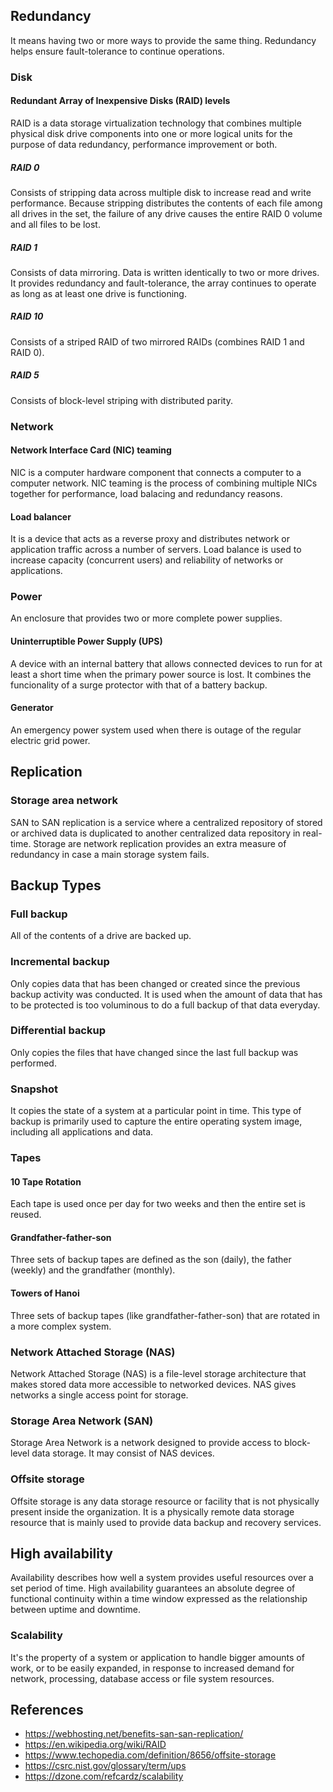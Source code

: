 ## Redundancy
It means having two or more ways to provide the same thing. Redundancy helps ensure fault-tolerance to continue operations.
### Disk
#### Redundant Array of Inexpensive Disks (RAID) levels
RAID is a data storage virtualization technology that combines multiple physical disk drive components into one or more logical units for the purpose of data redundancy, performance improvement or both.
##### RAID 0
Consists of stripping data across multiple disk to increase read and write performance. Because stripping distributes the contents of each file among all drives in the set, the failure of any drive causes the entire RAID 0 volume and all files to be lost.
##### RAID 1
Consists of data mirroring. Data is written identically to two or more drives. It provides redundancy and fault-tolerance, the array continues to operate as long as at least one drive is functioning.
##### RAID 10
Consists of a striped RAID of two mirrored RAIDs (combines RAID 1 and RAID 0).
##### RAID 5
Consists of block-level striping with distributed parity.

### Network
#### Network Interface Card (NIC) teaming
NIC is a computer hardware component that connects a computer to a computer network. NIC teaming is the process of combining multiple NICs together for performance, load balacing and redundancy reasons.
#### Load balancer
It is a device that acts as a reverse proxy and distributes network or application traffic across a number of servers. Load balance is used to increase capacity (concurrent users) and reliability of networks or applications.

### Power
An enclosure that provides two or more complete power supplies.
#### Uninterruptible Power Supply (UPS)
A device with an internal battery that allows connected devices to run for at least a short time when the primary power source is lost. It combines the funcionality of a surge protector with that of a battery backup.
#### Generator
An emergency power system used when there is outage of the regular electric grid power.

## Replication
### Storage area network
SAN to SAN replication is a service where a centralized repository of stored or archived data is duplicated to another centralized data repository in real-time. Storage are network replication provides an extra measure of redundancy in case a main storage system fails.

## Backup Types
### Full backup
All of the contents of a drive are backed up.
### Incremental backup
Only copies data that has been changed or created since the previous backup activity was conducted. It is used when the amount of data that has to be protected is too voluminous to do a full backup of that data everyday.
### Differential backup
Only copies the files that have changed since the last full backup was performed.
### Snapshot
It copies the state of a system at a particular point in time. This type of backup is primarily used to capture the entire operating system image, including all applications and data.
### Tapes
#### 10 Tape Rotation
Each tape is used  once per day for two weeks and then the entire set is reused.
#### Grandfather-father-son
Three sets of backup tapes are defined as the son (daily), the father (weekly) and the grandfather (monthly).
#### Towers of Hanoi
Three sets of backup tapes (like grandfather-father-son) that are rotated in a more complex system.

### Network Attached Storage (NAS)
Network Attached Storage (NAS) is a file-level storage architecture that makes stored data more accessible to networked devices. NAS gives networks a single access point for storage.

### Storage Area Network (SAN)
Storage Area Network is a network designed to provide access to block-level data storage. It may consist of NAS devices.

### Offsite storage
Offsite storage is any data storage resource or facility that is not physically present inside the organization. It is a physically remote data storage resource that is mainly used to provide data backup and recovery services.

## High availability
Availability describes how well a system provides useful resources over a set period of time. High availability guarantees an absolute degree of functional continuity within a time window expressed as the relationship between uptime and downtime.
### Scalability
It's the property of a system or application to handle bigger amounts of work, or to be easily expanded, in response to increased demand for network, processing, database access or file system resources.


## References
- https://webhosting.net/benefits-san-san-replication/
- https://en.wikipedia.org/wiki/RAID
- https://www.techopedia.com/definition/8656/offsite-storage
- https://csrc.nist.gov/glossary/term/ups
- https://dzone.com/refcardz/scalability

